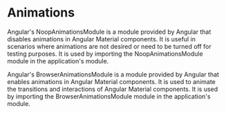# Animations

Angular's NoopAnimationsModule is a module provided by Angular that disables animations in Angular Material components. It is useful in scenarios where animations
are not desired or need to be turned off for testing purposes. It is used by importing the NoopAnimationsModule module in the application's module.

Angular's BrowserAnimationsModule is a module provided by Angular that enables animations in Angular Material components. It is used to animate the transitions and
interactions of Angular Material components. It is used by importing the BrowserAnimationsModule module in the application's module.
